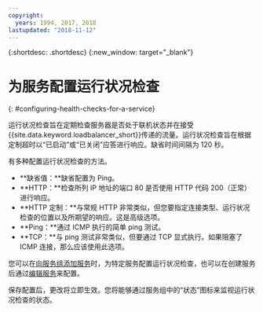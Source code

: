 ```yaml
---
copyright:
  years: 1994, 2017, 2018
lastupdated: "2018-11-12"
---
```


{:shortdesc: .shortdesc}
{:new_window: target="_blank"}

# 为服务配置运行状况检查
{: #configuring-health-checks-for-a-service}

运行状况检查旨在定期检查服务器是否处于联机状态并在接受{{site.data.keyword.loadbalancer_short}}传递的流量。运行状况检查旨在根据定制超时以“已启动”或“已关闭”应答进行响应。缺省时间间隔为 120 秒。

有多种配置运行状况检查的方法。

- **缺省值：**缺省配置为 Ping。
- **HTTP：**检查所列 IP 地址的端口 80 是否使用 HTTP 代码 200（正常）进行响应。
- **HTTP 定制：**与常规 HTTP 非常类似，但您要指定连接类型、运行状况检查的位置以及所期望的响应。这是高级选项。
- **Ping：**通过 ICMP 执行的简单 ping 测试。
- **TCP：**与 ping 测试非常类似，但要通过 TCP 显式执行。如果阻塞了 ICMP 连接，那么应该使用此选项。

您可以在[向服务组添加服务](/docs/infrastructure/local-load-balancer?topic=local-load-balancer-adding-a-service-to-a-service-group)时，为特定服务配置运行状况检查，也可以在创建服务后通过[编辑服务](/docs/infrastructure/local-load-balancer?topic=local-load-balancer-editing-a-service)来配置。

保存配置后，更改将立即生效。您将能够通过服务组中的“状态”图标来监视运行状况检查的状态。
